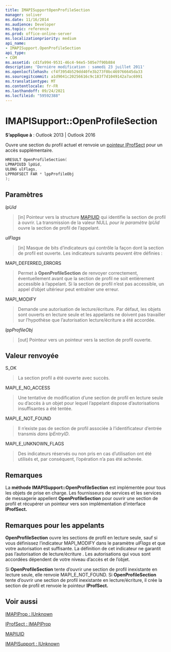 ```yaml
---
title: IMAPISupportOpenProfileSection
manager: soliver
ms.date: 11/16/2014
ms.audience: Developer
ms.topic: reference
ms.prod: office-online-server
ms.localizationpriority: medium
api_name:
- IMAPISupport.OpenProfileSection
api_type:
- COM
ms.assetid: cd1fa994-9531-46c4-94e5-505e7f90b884
description: 'Derniére modification : samedi 23 juillet 2011'
ms.openlocfilehash: cf4f3954b529dd40fe3b273f0bc469766645da33
ms.sourcegitcommit: a1d9041c20256616c9c183f7d1049142a7ac6991
ms.translationtype: MT
ms.contentlocale: fr-FR
ms.lasthandoff: 09/24/2021
ms.locfileid: "59592388"
---
```

# <a name="imapisupportopenprofilesection"></a>IMAPISupport::OpenProfileSection

  
  
**S’applique à** : Outlook 2013 | Outlook 2016 
  
Ouvre une section du profil actuel et renvoie un [pointeur IProfSect](iprofsectimapiprop.md) pour un accès supplémentaire. 
  
```cpp
HRESULT OpenProfileSection(
LPMAPIUID lpUid,
ULONG ulFlags,
LPPROFSECT FAR * lppProfileObj
);
```

## <a name="parameters"></a>Paramètres

 _lpUid_
  
> [in] Pointeur vers la structure [MAPIUID](mapiuid.md) qui identifie la section de profil à ouvrir. La transmission de la valeur NULL  _pour le paramètre lpUid_ ouvre la section de profil de l’appelant. 
    
 _ulFlags_
  
> [in] Masque de bits d’indicateurs qui contrôle la façon dont la section de profil est ouverte. Les indicateurs suivants peuvent être définies :
    
MAPI_DEFERRED_ERRORS 
  
> Permet à **OpenProfileSection** de renvoyer correctement, éventuellement avant que la section de profil ne soit entièrement accessible à l’appelant. Si la section de profil n’est pas accessible, un appel d’objet ultérieur peut entraîner une erreur. 
    
MAPI_MODIFY 
  
> Demande une autorisation de lecture/écriture. Par défaut, les objets sont ouverts en lecture seule et les appelants ne doivent pas travailler sur l’hypothèse que l’autorisation lecture/écriture a été accordée. 
    
 _lppProfileObj_
  
> [out] Pointeur vers un pointeur vers la section de profil ouverte.
    
## <a name="return-value"></a>Valeur renvoyée

S_OK 
  
> La section profil a été ouverte avec succès.
    
MAPI_E_NO_ACCESS 
  
> Une tentative de modification d’une section de profil en lecture seule ou d’accès à un objet pour lequel l’appelant dispose d’autorisations insuffisantes a été tentée.
    
MAPI_E_NOT_FOUND 
  
> Il n’existe pas de section de profil associée à l’identificateur d’entrée transmis  _dans lpEntryID_.
    
MAPI_E_UNKNOWN_FLAGS 
  
> Des indicateurs réservés ou non pris en cas d’utilisation ont été utilisés et, par conséquent, l’opération n’a pas été achevée.
    
## <a name="remarks"></a>Remarques

La **méthode IMAPISupport::OpenProfileSection** est implémentée pour tous les objets de prise en charge. Les fournisseurs de services et les services de messagerie appellent **OpenProfileSection** pour ouvrir une section de profil et récupérer un pointeur vers son implémentation d’interface **IProfSect.** 
  
## <a name="notes-to-callers"></a>Remarques pour les appelants

 **OpenProfileSection** ouvre les sections de profil en lecture seule, sauf si vous définissez l’indicateur MAPI_MODIFY dans le paramètre  _ulFlags_ et que votre autorisation est suffisante. La définition de cet indicateur ne garantit pas l’autorisation de lecture/écriture . Les autorisations qui vous sont accordées dépendent de votre niveau d’accès et de l’objet. 
  
Si **OpenProfileSection** tente d’ouvrir une section de profil inexistante en lecture seule, elle renvoie MAPI_E_NOT_FOUND. Si **OpenProfileSection** tente d’ouvrir une section de profil inexistante en lecture/écriture, il crée la section de profil et renvoie le pointeur **IProfSect.** 
  
## <a name="see-also"></a>Voir aussi



[IMAPIProp : IUnknown](imapipropiunknown.md)
  
[IProfSect : IMAPIProp](iprofsectimapiprop.md)
  
[MAPIUID](mapiuid.md)
  
[IMAPISupport : IUnknown](imapisupportiunknown.md)

